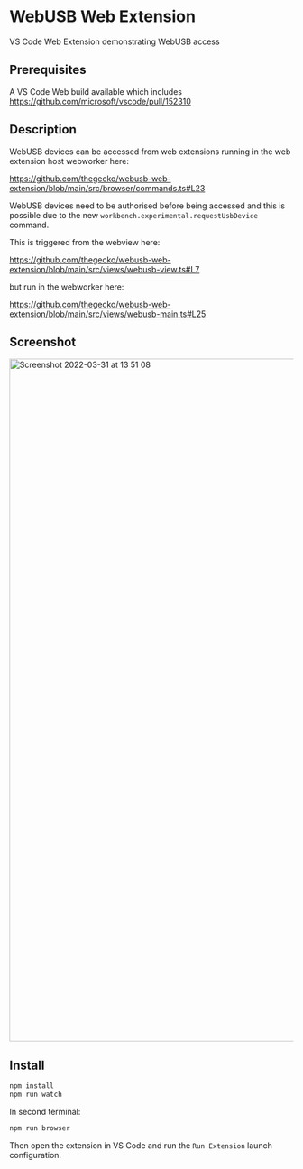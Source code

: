 # WebUSB Web Extension

VS Code Web Extension demonstrating WebUSB access

## Prerequisites

A VS Code Web build available which includes https://github.com/microsoft/vscode/pull/152310

## Description

WebUSB devices can be accessed from web extensions running in the web extension host webworker here:

https://github.com/thegecko/webusb-web-extension/blob/main/src/browser/commands.ts#L23

WebUSB devices need to be authorised before being accessed and this is possible due to the new `workbench.experimental.requestUsbDevice` command.

This is triggered from the webview here:

https://github.com/thegecko/webusb-web-extension/blob/main/src/views/webusb-view.ts#L7

but run in the webworker here:

https://github.com/thegecko/webusb-web-extension/blob/main/src/views/webusb-main.ts#L25

## Screenshot

<img width="1211" alt="Screenshot 2022-03-31 at 13 51 08" src="https://user-images.githubusercontent.com/61341/161058912-85171f70-7c86-42f0-862b-29a7e014cf92.png">

## Install

```bash
npm install
npm run watch
```

In second terminal:

```bash
npm run browser
```

Then open the extension in VS Code and run the `Run Extension` launch configuration.